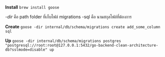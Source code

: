 **Install**
`brew install goose`

*-dir* คือ path folder ที่เก็บไฟล์ migrations
-sql คือ นามสกุลไฟล์ที่ต้องการ

**Create** 
`goose -dir internal/db/schema/migrations create add_some_column sql`

**Up**
`goose -dir internal/db/schema/migrations postgres "postgresql://root:root@127.0.0.1:5432/go-backend-clean-architecture-db?sslmode=disable" up`